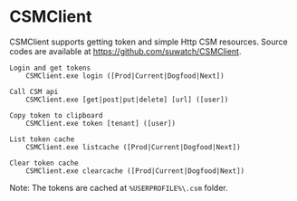 CSMClient
=========

CSMClient supports getting token and simple Http CSM resources.
Source codes are available at https://github.com/suwatch/CSMClient.


    Login and get tokens
        CSMClient.exe login ([Prod|Current|Dogfood|Next])
    
    Call CSM api
        CSMClient.exe [get|post|put|delete] [url] ([user])
    
    Copy token to clipboard
        CSMClient.exe token [tenant] ([user])
    
    List token cache
        CSMClient.exe listcache ([Prod|Current|Dogfood|Next])
    
    Clear token cache
        CSMClient.exe clearcache ([Prod|Current|Dogfood|Next])

Note: The tokens are cached at `%USERPROFILE%\.csm` folder.  
